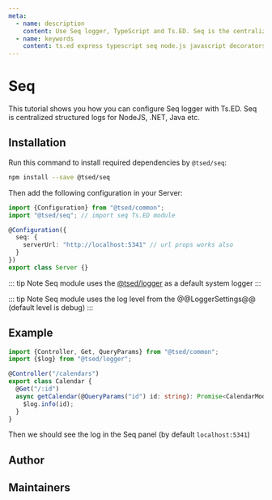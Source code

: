 ```yaml
---
meta:
  - name: description
    content: Use Seq logger, TypeScript and Ts.ED. Seq is the centralized structured logs for NodeJS, .NET, Java etc.
  - name: keywords
    content: ts.ed express typescript seq node.js javascript decorators
---
```


# Seq

<Banner src="https://blog.datalust.co/content/images/2018/09/Seq-380px-1.png" href="https://datalust.co/seq" :height="128" />

This tutorial shows you how you can configure Seq logger with Ts.ED. Seq is centralized structured logs for NodeJS, .NET, Java etc.

## Installation

Run this command to install required dependencies by `@tsed/seq`:

```bash
npm install --save @tsed/seq
```

Then add the following configuration in your Server:

```typescript
import {Configuration} from "@tsed/common";
import "@tsed/seq"; // import seq Ts.ED module

@Configuration({
  seq: {
    serverUrl: "http://localhost:5341" // url props works also
  }
})
export class Server {}
```

::: tip Note
Seq module uses the [@tsed/logger](https://logger.tsed.io/) as a default system logger
:::

::: tip Note
Seq module uses the log level from the @@LoggerSettings@@ (default level is debug)
:::

## Example

```typescript
import {Controller, Get, QueryParams} from "@tsed/common";
import {$log} from "@tsed/logger";

@Controller("/calendars")
export class Calendar {
  @Get("/:id")
  async getCalendar(@QueryParams("id") id: string): Promise<CalendarModel> {
    $log.info(id);
  }
}
```

Then we should see the log in the Seq panel (by default `localhost:5341`)

## Author

<GithubContributors users="['OskarLebuda']"/>

## Maintainers

<GithubContributors users="['OskarLebuda', 'Romakita']"/>

